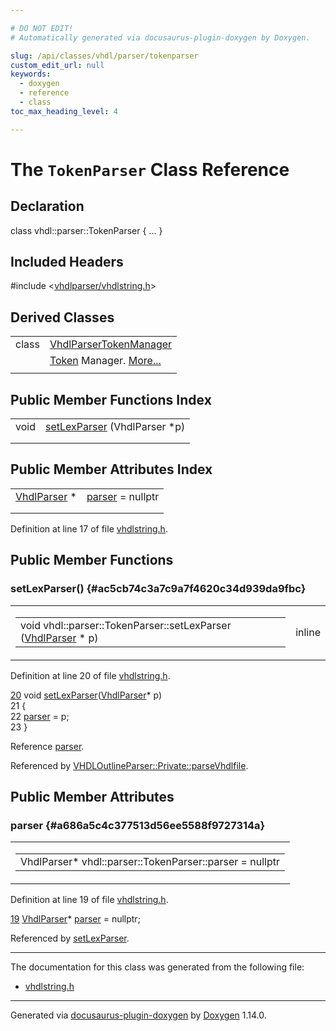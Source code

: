 ```yaml
---

# DO NOT EDIT!
# Automatically generated via docusaurus-plugin-doxygen by Doxygen.

slug: /api/classes/vhdl/parser/tokenparser
custom_edit_url: null
keywords:
  - doxygen
  - reference
  - class
toc_max_heading_level: 4

---
```


<div class="doxyPage">

# The `TokenParser` Class Reference



## Declaration

<div class="doxyDeclaration">
class vhdl::parser::TokenParser { ... }
</div>

## Included Headers

<div class="doxyIncludesList">#include &lt;<a href="/web-doxygen/docs/api/files/vhdlparser/vhdlstring-h">vhdlparser/vhdlstring.h</a>&gt;
</div>

## Derived Classes

<table class="doxyMembersIndex">

<tr class="doxyMemberIndexItem">
<td class="doxyMemberIndexItemType" align="left" valign="top">class</td>
<td class="doxyMemberIndexItemName" align="left" valign="top"><a href="/web-doxygen/docs/api/classes/vhdl/parser/vhdlparsertokenmanager">VhdlParserTokenManager</a></td>
</tr>
<tr class="doxyMemberIndexDescription">
<td class="doxyMemberIndexDescriptionLeft"></td>
<td class="doxyMemberIndexDescriptionRight">
<a href="/web-doxygen/docs/api/classes/vhdl/parser/token">Token</a> Manager. <a href="/web-doxygen/docs/api/classes/vhdl/parser/vhdlparsertokenmanager/#details">More...</a>
</td>
</tr>
<tr class="doxyMemberIndexSeparator">
<td class="doxyMemberIndexSeparator" colspan="2"></td>
</tr>

</table>

## Public Member Functions Index

<table class="doxyMembersIndex">

<tr class="doxyMemberIndexItem">
<td class="doxyMemberIndexItemType" align="left" valign="top">void</td>
<td class="doxyMemberIndexItemName" align="left" valign="top"><a href="#ac5cb74c3a7c9a7f4620c34d939da9fbc">setLexParser</a> (VhdlParser *p)</td>
</tr>
<tr class="doxyMemberIndexDescription">
<td class="doxyMemberIndexDescriptionLeft"></td>
<td class="doxyMemberIndexDescriptionRight">
</td>
</tr>
<tr class="doxyMemberIndexSeparator">
<td class="doxyMemberIndexSeparator" colspan="2"></td>
</tr>

</table>

## Public Member Attributes Index

<table class="doxyMembersIndex">

<tr class="doxyMemberIndexItem">
<td class="doxyMemberIndexItemType" align="left" valign="top"><a href="/web-doxygen/docs/api/classes/vhdl/parser/vhdlparser">VhdlParser</a> *</td>
<td class="doxyMemberIndexItemName" align="left" valign="top"><a href="#a686a5c4c377513d56ee5588f9727314a">parser</a> = nullptr</td>
</tr>
<tr class="doxyMemberIndexDescription">
<td class="doxyMemberIndexDescriptionLeft"></td>
<td class="doxyMemberIndexDescriptionRight">
</td>
</tr>
<tr class="doxyMemberIndexSeparator">
<td class="doxyMemberIndexSeparator" colspan="2"></td>
</tr>

</table>


Definition at line 17 of file <a href="/web-doxygen/docs/api/files/vhdlparser/vhdlstring-h">vhdlstring.h</a>.

<div class="doxySectionDef">

## Public Member Functions

### setLexParser() {#ac5cb74c3a7c9a7f4620c34d939da9fbc}

<div class="doxyMemberItem">
<div class="doxyMemberProto">
<table class="doxyMemberLabels">
<tr class="doxyMemberLabels">
<td class="doxyMemberLabelsLeft">
<table class="doxyMemberName">
<tr>
<td class="doxyMemberName">void vhdl::parser::TokenParser::setLexParser (<a href="/web-doxygen/docs/api/classes/vhdl/parser/vhdlparser">VhdlParser</a> * p)</td>
</tr>
</table>
</td>
<td class="doxyMemberLabelsRight">
<span class="doxyMemberLabels">
<span class="doxyMemberLabel inline">inline</span>
</span>
</td>
</tr>
</table>
</div>
<div class="doxyMemberDoc">



Definition at line 20 of file <a href="/web-doxygen/docs/api/files/vhdlparser/vhdlstring-h">vhdlstring.h</a>.

<div class="doxyProgramListing">

<div class="doxyCodeLine"><span class="doxyLineNumber"><a href="#ac5cb74c3a7c9a7f4620c34d939da9fbc">20</a></span><span class="doxyLineContent"><span class="doxyHighlight">      </span><span class="doxyHighlightKeywordType">void</span><span class="doxyHighlight">   <a href="#ac5cb74c3a7c9a7f4620c34d939da9fbc">setLexParser</a>(<a href="/web-doxygen/docs/api/classes/vhdl/parser/vhdlparser">VhdlParser</a>* p)</span></span></div>
<div class="doxyCodeLine"><span class="doxyLineNumber">21</span><span class="doxyLineContent"><span class="doxyHighlight">      {</span></span></div>
<div class="doxyCodeLine"><span class="doxyLineNumber">22</span><span class="doxyLineContent"><span class="doxyHighlight">        <a href="#a686a5c4c377513d56ee5588f9727314a">parser</a> = p;</span></span></div>
<div class="doxyCodeLine"><span class="doxyLineNumber">23</span><span class="doxyLineContent"><span class="doxyHighlight">      }</span></span></div>

</div>


Reference <a href="#a686a5c4c377513d56ee5588f9727314a">parser</a>.

Referenced by <a href="/web-doxygen/docs/api/structs/vhdloutlineparser/private/#a09e1a5b366fadb1761f46049e67df6c5">VHDLOutlineParser::Private::parseVhdlfile</a>.
</div>
</div>

</div>

<div class="doxySectionDef">

## Public Member Attributes

### parser {#a686a5c4c377513d56ee5588f9727314a}

<div class="doxyMemberItem">
<div class="doxyMemberProto">
<table class="doxyMemberLabels">
<tr class="doxyMemberLabels">
<td class="doxyMemberLabelsLeft">
<table class="doxyMemberName">
<tr>
<td class="doxyMemberName">VhdlParser* vhdl::parser::TokenParser::parser = nullptr</td>
</tr>
</table>
</td>
</tr>
</table>
</div>
<div class="doxyMemberDoc">



Definition at line 19 of file <a href="/web-doxygen/docs/api/files/vhdlparser/vhdlstring-h">vhdlstring.h</a>.

<div class="doxyProgramListing">

<div class="doxyCodeLine"><span class="doxyLineNumber"><a href="#a686a5c4c377513d56ee5588f9727314a">19</a></span><span class="doxyLineContent"><span class="doxyHighlight">      <a href="/web-doxygen/docs/api/classes/vhdl/parser/vhdlparser">VhdlParser</a>* <a href="#a686a5c4c377513d56ee5588f9727314a">parser</a> = </span><span class="doxyHighlightKeyword">nullptr</span><span class="doxyHighlight">;</span></span></div>

</div>


Referenced by <a href="#ac5cb74c3a7c9a7f4620c34d939da9fbc">setLexParser</a>.
</div>
</div>

</div>

<hr/>

The documentation for this class was generated from the following file:

<ul>
<li><a href="/web-doxygen/docs/api/files/vhdlparser/vhdlstring-h">vhdlstring.h</a></li>
</ul>

<hr/>

<p class="doxyGeneratedBy">Generated via <a href="https://github.com/xpack/docusaurus-plugin-doxygen">docusaurus-plugin-doxygen</a> by <a href="https://www.doxygen.nl">Doxygen</a> 1.14.0.</p>

</div>
